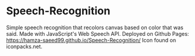 # Speech-Recognition
Simple speech recognition that recolors canvas based on color that was said. Made with JavaScript's Web Speech API.
Deployed on Github Pages: https://hamza-saeed99.github.io/Speech-Recognition/ 
Icon found on iconpacks.net.